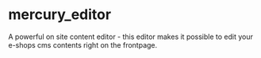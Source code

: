 mercury_editor
==============

A powerful on site content editor - this editor makes it possible to edit your e-shops cms contents right on the frontpage.